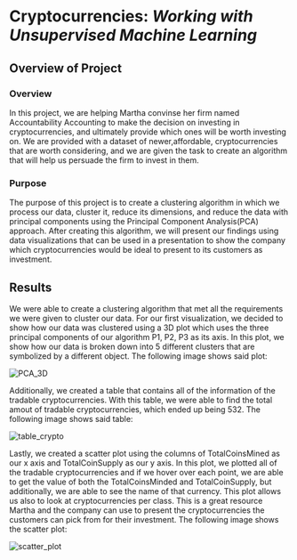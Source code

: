 # Cryptocurrencies: ***Working with Unsupervised Machine Learning***

## Overview of Project

### Overview

In this project, we are helping Martha convinse her firm named Accountability Accounting to make the decision on investing in cryptocurrencies, and ultimately provide which ones will be worth investing on. We are provided with a dataset of newer,affordable, cryptocurrencies that are worth considering, and we are given the task to create an algorithm that will help us persuade the firm to invest in them.

### Purpose

The purpose of this project is to create a clustering algorithm in which we process our data, cluster it, reduce its dimensions, and reduce the data with principal components using the Principal Component Analysis(PCA) approach. After creating this algorithm, we will present our findings using data visualizations that can be used in a presentation to show the company which cryptocurrencies would be ideal to present to its customers as investment.


## Results

We were able to create a clustering algorithm that met all the requirements we were given to cluster our data. For our first visualization, we decided to show how our data was clustered using a 3D plot which uses the three principal components of our algorithm P1, P2, P3 as its axis. In this plot, we show how our data is broken down into 5 different clusters that are symbolized by a different object. The following image shows said plot:

![PCA_3D](https://user-images.githubusercontent.com/111034667/213945229-277acd2d-2b72-4fb6-9ebc-14c7b3112748.png)

Additionally, we created a table that contains all of the information of the tradable cryptocurrencies. With this table, we were able to find the total amout of tradable cryptocurrencies, which ended up being 532. The following image shows said table:

![table_crypto](https://user-images.githubusercontent.com/111034667/213945367-c67d46fc-f2c9-4c46-b675-5497585246d3.png)

Lastly, we created a scatter plot using the columns of TotalCoinsMined as our x axis and TotalCoinSupply as our y axis. In this plot, we plotted all of the tradable cryptocurrencies and if we hover over each point, we are able to get the value of both the TotalCoinsMinded and TotalCoinSupply, but additionally, we are able to see the name of that currency. This plot allows us also to look at cryptocurrencies per class. This is a great resource Martha and the company can use to present the cryptocurrencies the customers can pick from for their investment. The following image shows the scatter plot:

![scatter_plot](https://user-images.githubusercontent.com/111034667/213945879-4e51edf1-67ed-4710-9c19-faaddef5bec2.png)



